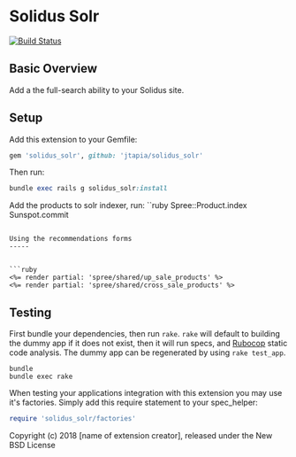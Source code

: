 # Solidus Solr
[![Build Status](https://travis-ci.org/jtapia/solidus_solr.svg?branch=master)](https://travis-ci.org/jtapia/solidus_solr)<br />

Basic Overview
-----

Add a the full-search ability to your Solidus site.

Setup
-----

Add this extension to your Gemfile:

```ruby
gem 'solidus_solr', github: 'jtapia/solidus_solr'
```

Then run:

```ruby
bundle exec rails g solidus_solr:install
```

Add the products to solr indexer, run:
``ruby
Spree::Product.index
Sunspot.commit
```

Using the recommendations forms
-----


```ruby
<%= render partial: 'spree/shared/up_sale_products' %>
<%= render partial: 'spree/shared/cross_sale_products' %>
```

Testing
-------

First bundle your dependencies, then run `rake`. `rake` will default to building the dummy app if it does not exist, then it will run specs, and [Rubocop](https://github.com/bbatsov/rubocop) static code analysis. The dummy app can be regenerated by using `rake test_app`.

```shell
bundle
bundle exec rake
```

When testing your applications integration with this extension you may use it's factories.
Simply add this require statement to your spec_helper:

```ruby
require 'solidus_solr/factories'
```

Copyright (c) 2018 [name of extension creator], released under the New BSD License


